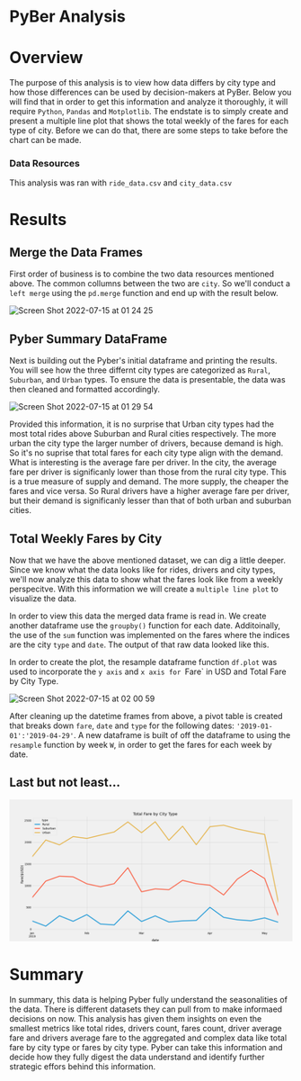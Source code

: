 # PyBer Analysis

# Overview
The purpose of this analysis is to view how data differs by city type and how those differences can be used by decision-makers at PyBer. Below you will find that in order to get this information and analyze it thoroughly, it will require `Python`, `Pandas` and `Motplotlib`. The endstate is to simply create and present a multiple line plot that shows the total weekly of the fares for each type of city. Before we can do that, there are some steps to take before the chart can be made. 

### Data Resources
This analysis was ran with `ride_data.csv` and `city_data.csv`

# Results
## Merge the Data Frames
First order of business is to combine the two data resources mentioned above. The common collumns between the two are `city`.  So we'll conduct a `left merge` using the `pd.merge` function and end up with the result below.

![Screen Shot 2022-07-15 at 01 24 25](https://user-images.githubusercontent.com/105962575/179164019-55d5c684-9f1f-4926-a58c-9f30ca461b47.png)

## Pyber Summary DataFrame 
Next is building out the Pyber's initial dataframe and printing the results. You will see how the three differnt city types are categorized as `Rural`, `Suburban`, and `Urban` types. To ensure the data is presentable, the data was then cleaned and formatted accordingly. 

![Screen Shot 2022-07-15 at 01 29 54](https://user-images.githubusercontent.com/105962575/179164804-792377a7-a088-4a04-904e-bd02b0c1bfd5.png)

Provided this information, it is no surprise that Urban city types had the most total rides above Suburban and Rural cities respectively. The more urban the city type the larger number of drivers, because demand is high. So it's no suprise that total fares for each city type align with the demand. What is interesting is the average fare per driver. In the city, the average fare per driver is significanly lower than those from the rural city type. This is a true measure of supply and demand. The more supply, the cheaper the fares and vice versa. So Rural drivers have a higher average fare per driver, but their demand is significanly lesser than that of both urban and suburban cities. 

## Total Weekly Fares by City
Now that we have the above mentioned dataset, we can dig a little deeper. Since we know what the data looks like for rides, drivers and city types, we'll now analyze this data to show what the fares look like from a weekly perspecitve. With this information we will create a `multiple line plot` to visualize the data. 

In order to view this data the merged data frame is read in. We create another dataframe use the `groupby()` function for each date. Additoinally, the use of the `sum` function was implemented on the fares where the indices are the city `type` and `date`. The output of that raw data looked like this. 

In order to create the plot, the resample dataframe function `df.plot` was used to incorporate the `y axis` and `x axis for `Fare` in USD and Total Fare by City Type. 


![Screen Shot 2022-07-15 at 02 00 59](https://user-images.githubusercontent.com/105962575/179169625-d1de89c8-0d70-44fb-a600-1f83753f050a.png)

After cleaning up the datetime frames from above, a pivot table is created that breaks down `fare`, `date` and  `type` for the following dates: `'2019-01-01':'2019-04-29'`. A new dataframe is built of off the dataframe to using the `resample` function by week `W`, in order to get the fares for each week by date. 

## Last but not least...
![fares_by_city_type](https://github.com/hastyjr/PyBer_Analysis/blob/main/analysis/PyBer_fare_summary.png)

# Summary
In summary, this data is helping Pyber fully understand the seasonalities of the data. There is different datasets they can pull from to make informaed decisions on now. This analysis has given them insights on even the smallest metrics like total rides, drivers count, fares count, driver average fare and drivers average fare to the aggregated and complex data like total fare by city type or fares by city type. Pyber can take this information and decide how they fully digest the data understand and identify further strategic effors behind this information. 

